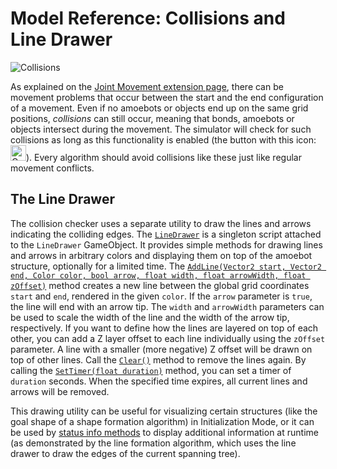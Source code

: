# Model Reference: Collisions and Line Drawer

![Collisions](~/images/collision.png "A collision caused by the green amoebots contracting West and the blue amoebots expanding. The blue and orange lines indicate the colliding edges and the arrows show the edge movements.")

As explained on the [Joint Movement extension page](~/amoebot_model/jm.md), there can be movement problems that occur between the start and the end configuration of a movement.
Even if no amoebots or objects end up on the same grid positions, *collisions* can still occur, meaning that bonds, amoebots or objects intersect during the movement.
The simulator will check for such collisions as long as this functionality is enabled (the button with this icon: <img src="~/images/view_collision_smaller.png" alt="Collision Check Icon" title="Collision Check Icon" height="25"/>).
Every algorithm should avoid collisions like these just like regular movement conflicts.



## The Line Drawer

The collision checker uses a separate utility to draw the lines and arrows indicating the colliding edges.
The [`LineDrawer`][1] is a singleton script attached to the `LineDrawer` GameObject.
It provides simple methods for drawing lines and arrows in arbitrary colors and displaying them on top of the amoebot structure, optionally for a limited time.
The [`AddLine(Vector2 start, Vector2 end, Color color, bool arrow, float width, float arrowWidth, float zOffset)`][2] method creates a new line between the global grid coordinates `start` and `end`, rendered in the given `color`.
If the `arrow` parameter is `true`, the line will end with an arrow tip.
The `width` and `arrowWidth` parameters can be used to scale the width of the line and the width of the arrow tip, respectively.
If you want to define how the lines are layered on top of each other, you can add a Z layer offset to each line individually using the `zOffset` parameter.
A line with a smaller (more negative) Z offset will be drawn on top of other lines.
Call the [`Clear()`][3] method to remove the lines again.
By calling the [`SetTimer(float duration)`][4] method, you can set a timer of `duration` seconds.
When the specified time expires, all current lines and arrows will be removed.

This drawing utility can be useful for visualizing certain structures (like the goal shape of a shape formation algorithm) in Initialization Mode, or it can be used by [status info methods](status_info.md) to display additional information at runtime (as demonstrated by the line formation algorithm, which uses the line drawer to draw the edges of the current spanning tree).



[1]: xref:AS2.UI.LineDrawer
[2]: xref:AS2.UI.LineDrawer.AddLine(Vector2,Vector2,Color,System.Boolean,System.Single,System.Single,System.Single)
[3]: xref:AS2.UI.LineDrawer.Clear
[4]: xref:AS2.UI.LineDrawer.SetTimer(System.Single)
